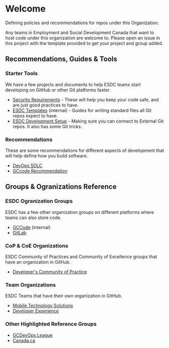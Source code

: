 # Welcome

Defining policies and recommendations for repos under this Organization.

Any teams in Employment and Social Development Canada that want to host code under this organization are welcome to. Please open an issue in this project with the template provided to get your project and group added.

## Recommendations, Guides & Tools

### Starter Tools

We have a few projects and documents to help ESDC teams start developing on GitHub or other Git platforms faster.

* [Security Requirements](/Guides/Security.md) - These will help you keep your code safe, and are just good practices to have.
* [ESDC Templates](https://gccode.ssc-spc.gc.ca/iitb-dgiit/esdc-templates) (internal) - Guides for writing standard files all Git repos expect to have.
* [ESDC Development Setup](https://github.com/esdc-edsc/esdc-development-setup) - Making sure you can connect to External Git repos. It also has some Git tricks.

### Recommendations

These are some recommendations for different aspects of development that will help define how you build software.

- [DevOps SDLC](Recommendations/DevOps_SDLC.md)
- [GCcode Recommendation](Recommendations/GCcode.md)

## Groups & Ogranizations Reference

### ESDC Ogranization Groups

ESDC has a few other organization groups on different platforms where teams can also store code.

* [GCCode](https://gccode.ssc-spc.gc.ca/iitb-dgiit) (internal)
* [GitLab](https://gitlab.com/esdc-edsc)

### CoP & CoE Organizations

ESDC Community of Practices and Community of Excellence groups that have an organization in GitHub.

* [Developer's Community of Practice](https://github.com/esdc-devcop)

### Team Organizations

ESDC Teams that have their own organization in GitHub.

* [Mobile Technology Solutions](https://github.com/MTS-STM)
* [Developer Experience](https://github.com/esdc-devx)

### Other Highlighted Reference Groups

* [GCDevOps League](https://github.com/gcdevops)
* [Canada.ca](https://github.com/canada-ca/)
